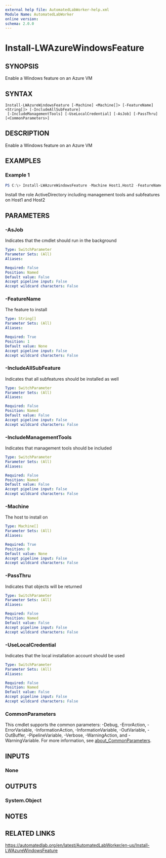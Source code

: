 ```yaml
---
external help file: AutomatedLabWorker-help.xml
Module Name: AutomatedLabWorker
online version:
schema: 2.0.0
---
```


# Install-LWAzureWindowsFeature

## SYNOPSIS
Enable a Windows feature on an Azure VM

## SYNTAX

```
Install-LWAzureWindowsFeature [-Machine] <Machine[]> [-FeatureName] <String[]> [-IncludeAllSubFeature]
 [-IncludeManagementTools] [-UseLocalCredential] [-AsJob] [-PassThru] [<CommonParameters>]
```

## DESCRIPTION
Enable a Windows feature on an Azure VM

## EXAMPLES

### Example 1
```powershell
PS C:\> Install-LWAzureWindowsFeature -Machine Host1,Host2 -FeatureName ActiveDirectory -IncludeAllSubFeature -IncludeManagementTools
```

Install the role ActiveDirectory including management tools and subfeatures on Host1 and Host2

## PARAMETERS

### -AsJob
Indicates that the cmdlet should run in the background

```yaml
Type: SwitchParameter
Parameter Sets: (All)
Aliases:

Required: False
Position: Named
Default value: False
Accept pipeline input: False
Accept wildcard characters: False
```

### -FeatureName
The feature to install

```yaml
Type: String[]
Parameter Sets: (All)
Aliases:

Required: True
Position: 1
Default value: None
Accept pipeline input: False
Accept wildcard characters: False
```

### -IncludeAllSubFeature
Indicates that all subfeatures should be installed as well

```yaml
Type: SwitchParameter
Parameter Sets: (All)
Aliases:

Required: False
Position: Named
Default value: False
Accept pipeline input: False
Accept wildcard characters: False
```

### -IncludeManagementTools
Indicates that management tools should be included

```yaml
Type: SwitchParameter
Parameter Sets: (All)
Aliases:

Required: False
Position: Named
Default value: False
Accept pipeline input: False
Accept wildcard characters: False
```

### -Machine
The host to install on

```yaml
Type: Machine[]
Parameter Sets: (All)
Aliases:

Required: True
Position: 0
Default value: None
Accept pipeline input: False
Accept wildcard characters: False
```

### -PassThru
Indicates that objects will be returned

```yaml
Type: SwitchParameter
Parameter Sets: (All)
Aliases:

Required: False
Position: Named
Default value: False
Accept pipeline input: False
Accept wildcard characters: False
```

### -UseLocalCredential
Indicates that the local installation account should be used

```yaml
Type: SwitchParameter
Parameter Sets: (All)
Aliases:

Required: False
Position: Named
Default value: False
Accept pipeline input: False
Accept wildcard characters: False
```

### CommonParameters
This cmdlet supports the common parameters: -Debug, -ErrorAction, -ErrorVariable, -InformationAction, -InformationVariable, -OutVariable, -OutBuffer, -PipelineVariable, -Verbose, -WarningAction, and -WarningVariable. For more information, see [about_CommonParameters](http://go.microsoft.com/fwlink/?LinkID=113216).

## INPUTS

### None
## OUTPUTS

### System.Object
## NOTES

## RELATED LINKS
https://automatedlab.org/en/latest/AutomatedLabWorker/en-us/Install-LWAzureWindowsFeature
